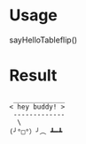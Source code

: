 # Usage
sayHelloTableflip()
# Result
```
 _____________
< hey buddy! >
 -------------
  \
(╯°□°）╯︵ ┻━┻
```
